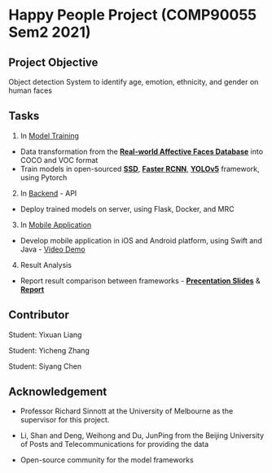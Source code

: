 # Happy People Project (COMP90055 Sem2 2021)



## Project Objective

Object detection System to identify age, emotion, ethnicity, and gender on human faces



## Tasks

1. In [Model Training](https://github.com/Yicheng-ZHANG/COMP90055_HappyPeople/tree/main/Model%20Training)

- Data transformation from the [**Real-world Affective Faces Database**](http://www.whdeng.cn/raf/model1.html) into COCO and VOC format
- Train models in open-sourced [**SSD**](https://github.com/bubbliiiing/ssd-pytorch), [**Faster RCNN**](https://github.com/jwyang/faster-rcnn.pytorch), [**YOLOv5**](https://github.com/ultralytics/yolov5/tree/v5.0) framework, using Pytorch   

2. In [Backend](https://github.com/Yicheng-ZHANG/COMP90055_HappyPeople/tree/main/Backend) - API

- Deploy trained models on server, using Flask, Docker, and MRC

3. In [Mobile Application](https://github.com/Yicheng-ZHANG/COMP90055_HappyPeople/tree/main/Mobile%20Application)

- Develop mobile application in iOS and Android platform, using Swift and Java - [Video Demo](https://youtu.be/_GdX4mrPM7E)

4. Result Analysis

- Report result comparison between frameworks - [**Precentation Slides**](https://docs.google.com/presentation/d/1t_0dr-IViAweStPhS6tD02feLGEeLS-H/edit?usp=sharing&ouid=118217110244173882486&rtpof=true&sd=true) & [**Report**](https://drive.google.com/file/d/12QyHq-QlF9SrpQ2Jylp6m5HA1519cltQ/view?usp=sharing)



## Contributor 

Student: Yixuan Liang 

Student: Yicheng Zhang

Student: Siyang Chen



## Acknowledgement

- Professor Richard Sinnott at the University of Melbourne as the supervisor for this project.

- Li, Shan and Deng, Weihong and Du, JunPing from the Beijing University of Posts and Telecommunications for providing the data
- Open-source community for the model frameworks
